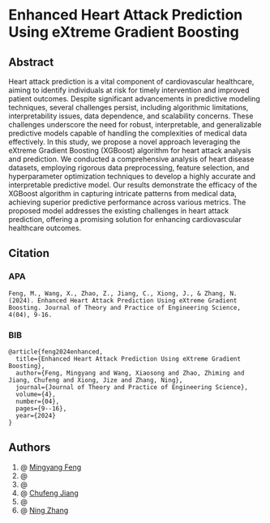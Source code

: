 # Enhanced Heart Attack Prediction Using eXtreme Gradient Boosting

## Abstract
Heart attack prediction is a vital component of cardiovascular healthcare, aiming to identify individuals at risk for timely intervention and improved patient outcomes. Despite significant advancements in predictive modeling techniques, several challenges persist, including algorithmic limitations, interpretability issues, data dependence, and scalability concerns. These challenges underscore the need for robust, interpretable, and generalizable predictive models capable of handling the complexities of medical data effectively. In this study, we propose a novel approach leveraging the eXtreme Gradient Boosting (XGBoost) algorithm for heart attack analysis and prediction. We conducted a comprehensive analysis of heart disease datasets, employing rigorous data preprocessing, feature selection, and hyperparameter optimization techniques to develop a highly accurate and interpretable predictive model. Our results demonstrate the efficacy of the XGBoost algorithm in capturing intricate patterns from medical data, achieving superior predictive performance across various metrics. The proposed model addresses the existing challenges in heart attack prediction, offering a promising solution for enhancing cardiovascular healthcare outcomes.

## Citation
### APA
```
Feng, M., Wang, X., Zhao, Z., Jiang, C., Xiong, J., & Zhang, N. (2024). Enhanced Heart Attack Prediction Using eXtreme Gradient Boosting. Journal of Theory and Practice of Engineering Science, 4(04), 9-16.
```
### BIB

```
@article{feng2024enhanced,
  title={Enhanced Heart Attack Prediction Using eXtreme Gradient Boosting},
  author={Feng, Mingyang and Wang, Xiaosong and Zhao, Zhiming and Jiang, Chufeng and Xiong, Jize and Zhang, Ning},
  journal={Journal of Theory and Practice of Engineering Science},
  volume={4},
  number={04},
  pages={9--16},
  year={2024}
}
```

## Authors
1. @ [Mingyang Feng](https://github.com/1366560t)   <br>
2. @ 
3. @ 
4. @ [Chufeng Jiang](https://github.com/Chufeng-Jiang)  <br>
5. @ 
6. @ [Ning Zhang](https://github.com/zning1994)   <br>
